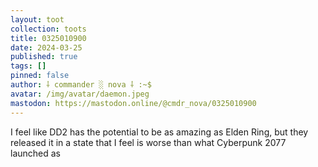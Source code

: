 ```yaml
---
layout: toot
collection: toots
title: 0325010900
date: 2024-03-25
published: true
tags: []
pinned: false
author: ⸸ commander ░ nova ⸸ :~$
avatar: /img/avatar/daemon.jpeg
mastodon: https://mastodon.online/@cmdr_nova/0325010900
---
```


I feel like DD2 has the potential to be as amazing as Elden Ring, but they released it in a state that I feel is worse than what Cyberpunk 2077 launched as
